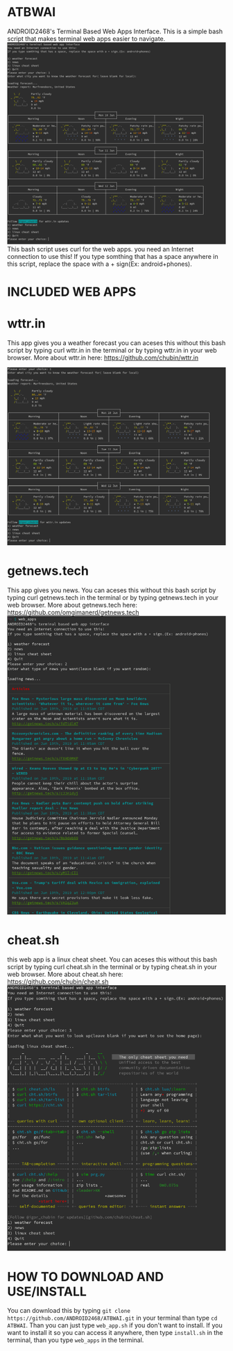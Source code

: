 # ATBWAI
ANDROID2468's Terminal Based Web Apps Interface. This is a simple bash script that makes terminal web apps easier to navigate.
![alt text](https://github.com/ANDROID2468/ATBWAI/blob/master/ATBWAI.png)
This bash script uses curl for the web apps. you need an Internet connection to use this!
If you type somthing that has a space anywhere in this script, replace the space with a + sign(Ex: android+phones).
# INCLUDED WEB APPS

# wttr.in
This app gives you a weather forecast
you can aceses this without this bash script by typing curl wttr.in in the terminal or by typing wttr.in in your web browser.
More about wttr.in here: https://github.com/chubin/wttr.in

![alt text](https://github.com/ANDROID2468/ATBWAI/blob/master/wttr.in.png)

# getnews.tech
This app gives you news.
You can aceses this without this bash script by typing curl getnews.tech in the terminal or by typing getnews.tech in your web browser.
More about getnews.tech here: https://github.com/omgimanerd/getnews.tech
![alt text](https://github.com/ANDROID2468/ATBWAI/blob/master/curl%20getnews.tech.png)

# cheat.sh
this web app is a linux cheat sheet.
You can aceses this without this bash script by typing curl cheat.sh in the terminal or by typing cheat.sh in your web browser.
More about cheat.sh here: https://github.com/chubin/cheat.sh
![alt text](https://github.com/ANDROID2468/ATBWAI/blob/master/cheat.sh.png)

# HOW TO DOWNLOAD AND USE/INSTALL

You can download this by typing `git clone https://github.com/ANDROID2468/ATBWAI.git` in your terminal
than type `cd ATBWAI`. Than you can just type `web_app.sh` if you don't want to install. If you want to install it so you can access it  anywhere, then type `install.sh`  in the terminal, than you type `web_apps` in the terminal.

